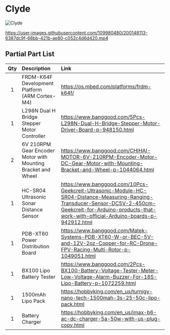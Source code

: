 # Clyde

![Clyde](https://user-images.githubusercontent.com/109980480/200143277-26108021-6a19-4d67-a82b-2dff28dbe84d.jpg)

https://user-images.githubusercontent.com/109980480/200148113-6387dc9f-68bb-421b-ae80-c052c4d6d420.mp4

## Partial Part List

| Qty | Description | Link |
|:---:| :--- | :---|
|1|FRDM-K64F Development Platform (ARM Cortex-M4)|https://os.mbed.com/platforms/frdm-k64f/|
|1|L298N Dual H Bridge Stepper Motor Controller|https://www.banggood.com/5Pcs-L298N-Dual-H-Bridge-Stepper-Motor-Driver-Board-p-948150.html|
|2|6V 210RPM Gear Encoder Motor with Mounting Bracket and Wheel|https://www.banggood.com/CHIHAI-MOTOR-6V-210RPM-Encoder-Motor-DC-Gear-Motor-with-Mounting-Bracket-and-Wheel-p-1044064.html|
|1|HC-SR04 Ultrasonic Sonar Distance Sensor|https://www.banggood.com/10Pcs-Geekcreit-Ultrasonic-Module-HC-SR04-Distance-Measuring-Ranging-Transducer-Sensor-DC5V-2-450cm-Geekcreit-for-Arduino-products-that-work-with-official-Arduino-boards-p-942912.html|
|1|PDB-XT60 Power Distribution Board|https://www.banggood.com/Matek-Systems-PDB-XT60-W-or-BEC-5V-and-12V-2oz-Copper-for-RC-Drone-FPV-Racing-Multi-Rotor-p-1049051.html|
|1|BX100 Lipo Battery Tester|https://www.banggood.com/2Pcs-BX100-Battery-Voltage-Tester-Meter-Low-Voltage-Alarm-Buzzer-For-18S-Lipo-Battery-p-1072259.html|
|1|1500mAh Lipo Pack|https://hobbyking.com/en_us/turnigy-nano-tech-1500mah-3s-25-50c-lipo-pack.html|
|1|Battery Charger|https://hobbyking.com/en_us/imax-b6-ac-dc-charger-5a-50w-with-us-plug-copy.html|
